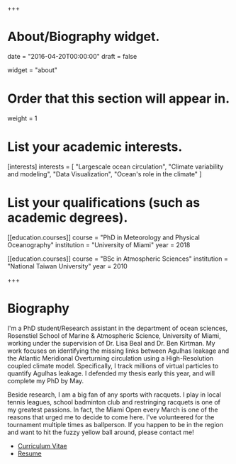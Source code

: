 +++
# About/Biography widget.

date = "2016-04-20T00:00:00"
draft = false

widget = "about"

# Order that this section will appear in.
weight = 1

# List your academic interests.
[interests]
  interests = [
    "Largescale ocean circulation",
    "Climate variability and modeling",
    "Data Visualization",
    "Ocean's role in the climate"
  ]

# List your qualifications (such as academic degrees).
[[education.courses]]
  course = "PhD in Meteorology and Physical Oceanography"
  institution = "University of Miami"
  year = 2018

[[education.courses]]
  course = "BSc in Atmospheric Sciences"
  institution = "National Taiwan University"
  year = 2010

+++

# Biography

I'm a PhD student/Research assistant in the department of ocean sciences, Rosenstiel School of Marine & Atmospheric Science, University of Miami, working under the supervision of Dr. Lisa Beal and Dr. Ben Kirtman. My work focuses on identifying the missing links between Agulhas leakage and the Atlantic Meridional Overturning circulation using a High-Resolution coupled climate model. Specifically, I track millions of virtual particles to quantify Agulhas leakage. I defended my thesis early this year, and will complete my PhD by May. 

Beside research, I am a big fan of any sports with racquets. I play in local tennis leagues, school badminton club and restringing racquets is one of my greatest passions. In fact, the Miami Open every March is one of the reasons that urged me to decide to come here. I've volunteered for the tournament multiple times as ballperson. If you happen to be in the region and want to hit the fuzzy yellow ball around, please contact me!

* [Curriculum Vitae](/pdf/cv_2018.pdf)
* [Resume](/pdf/resume_2018.pdf)